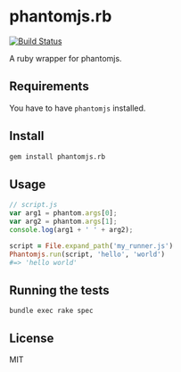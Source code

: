 # phantomjs.rb

[![Build Status](https://secure.travis-ci.org/westoque/phantomjs.rb.png?branch=master)](http://travis-ci.org/westoque/phantomjs.rb)

A ruby wrapper for phantomjs.

## Requirements

You have to have `phantomjs` installed.

## Install

```sh
gem install phantomjs.rb
```

## Usage

```js
// script.js
var arg1 = phantom.args[0];
var arg2 = phantom.args[1];
console.log(arg1 + ' ' + arg2);
```

```rb
script = File.expand_path('my_runner.js')
Phantomjs.run(script, 'hello', 'world')
#=> 'hello world'
```

## Running the tests

```
bundle exec rake spec
```

## License

MIT
